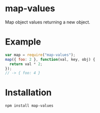 # map-values

Map object values returning a new object.

# Example
```js
var map = require("map-values");
map({ foo: 2 }, function(val, key, obj) {
  return val * 2;
});
// -> { foo: 4 }
```

# Installation
```
npm install map-values
```
